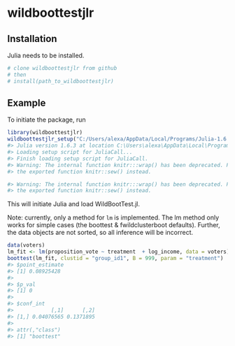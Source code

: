 
<!-- README.md is generated from README.Rmd. Please edit that file -->

# wildboottestjlr

## Installation

Julia needs to be installed.

``` r
# clone wildboottestjlr from github
# then 
# install(path_to_wildboottestjlr)
```

## Example

To initiate the package, run

``` r
library(wildboottestjlr)
wildboottestjlr_setup("C:/Users/alexa/AppData/Local/Programs/Julia-1.6.3/bin")
#> Julia version 1.6.3 at location C:\Users\alexa\AppData\Local\Programs\Julia-1.6.3\bin will be used.
#> Loading setup script for JuliaCall...
#> Finish loading setup script for JuliaCall.
#> Warning: The internal function knitr:::wrap() has been deprecated. Please use
#> the exported function knitr::sew() instead.

#> Warning: The internal function knitr:::wrap() has been deprecated. Please use
#> the exported function knitr::sew() instead.
```

This will initiate Julia and load WildBootTest.jl.

Note: currently, only a method for `lm` is implemented. The lm method
only works for simple cases (the boottest & fwildclusterboot defaults).
Further, the data objects are not sorted, so all inference will be
incorrect.

``` r
data(voters)
lm_fit <- lm(proposition_vote ~ treatment  + log_income, data = voters)
boottest(lm_fit, clustid = "group_id1", B = 999, param = "treatment")
#> $point_estimate
#> [1] 0.08925428
#> 
#> $p_val
#> [1] 0
#> 
#> $conf_int
#>            [,1]      [,2]
#> [1,] 0.04076565 0.1371895
#> 
#> attr(,"class")
#> [1] "boottest"
```
